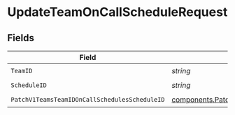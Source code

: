 # UpdateTeamOnCallScheduleRequest


## Fields

| Field                                                                                                                            | Type                                                                                                                             | Required                                                                                                                         | Description                                                                                                                      |
| -------------------------------------------------------------------------------------------------------------------------------- | -------------------------------------------------------------------------------------------------------------------------------- | -------------------------------------------------------------------------------------------------------------------------------- | -------------------------------------------------------------------------------------------------------------------------------- |
| `TeamID`                                                                                                                         | *string*                                                                                                                         | :heavy_check_mark:                                                                                                               | N/A                                                                                                                              |
| `ScheduleID`                                                                                                                     | *string*                                                                                                                         | :heavy_check_mark:                                                                                                               | N/A                                                                                                                              |
| `PatchV1TeamsTeamIDOnCallSchedulesScheduleID`                                                                                    | [components.PatchV1TeamsTeamIDOnCallSchedulesScheduleID](../../models/components/patchv1teamsteamidoncallschedulesscheduleid.md) | :heavy_check_mark:                                                                                                               | N/A                                                                                                                              |